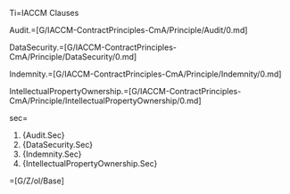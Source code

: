 Ti=IACCM Clauses

Audit.=[G/IACCM-ContractPrinciples-CmA/Principle/Audit/0.md]

DataSecurity.=[G/IACCM-ContractPrinciples-CmA/Principle/DataSecurity/0.md]

Indemnity.=[G/IACCM-ContractPrinciples-CmA/Principle/Indemnity/0.md]

IntellectualPropertyOwnership.=[G/IACCM-ContractPrinciples-CmA/Principle/IntellectualPropertyOwnership/0.md]

sec=<ol><li>{Audit.Sec}<li>{DataSecurity.Sec}<li>{Indemnity.Sec}<li>{IntellectualPropertyOwnership.Sec}</ol>

=[G/Z/ol/Base]